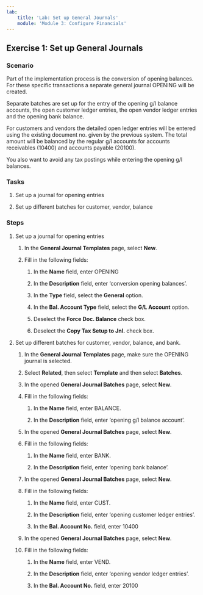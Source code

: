 ```yaml
---
lab:
    title: 'Lab: Set up General Journals'
    module: 'Module 3: Configure Financials'
---
```


## Exercise 1: Set up General Journals

### Scenario

Part of the implementation process is the conversion of opening balances. For
these specific transactions a separate general journal OPENING will be created.

Separate batches are set up for the entry of the opening g/l balance accounts,
the open customer ledger entries, the open vendor ledger entries and the opening
bank balance.

For customers and vendors the detailed open ledger entries will be entered using
the existing document no. given by the previous system. The total amount will be
balanced by the regular g/l accounts for accounts receivables (10400) and
accounts payable (20100).

You also want to avoid any tax postings while entering the opening g/l balances.

### Tasks

1.  Set up a journal for opening entries

2.  Set up different batches for customer, vendor, balance

### Steps

1.  Set up a journal for opening entries

    1.  In the **General Journal Templates** page, select **New**.

    2.  Fill in the following fields:

        1.  In the **Name** field, enter OPENING

        2.  In the **Description** field, enter ‘conversion opening balances’.

        3.  In the **Type** field, select the **General** option.

        4.  In the **Bal. Account Type** field, select the **G/L Account**
            option.

        5.  Deselect the **Force Doc. Balance** check box.

        6.  Deselect the **Copy Tax Setup to Jnl.** check box.

2.  Set up different batches for customer, vendor, balance, and bank.

    1.  In the **General Journal Templates** page, make sure the OPENING journal
        is selected.

    2.  Select **Related**, then select **Template** and then select
        **Batches**.

    3.  In the opened **General Journal Batches** page, select **New**.

    4.  Fill in the following fields:

        1.  In the **Name** field, enter BALANCE.

        2.  In the **Description** field, enter ‘opening g/l balance account’.

    5.  In the opened **General Journal Batches** page, select **New**.

    6.  Fill in the following fields:

        1.  In the **Name** field, enter BANK.

        2.  In the **Description** field, enter ‘opening bank balance’.

    7.  In the opened **General Journal Batches** page, select **New**.

    8.  Fill in the following fields:

        1.  In the **Name** field, enter CUST.

        2.  In the **Description** field, enter ‘opening customer ledger
            entries’.

        3.  In the **Bal. Account No.** field, enter 10400

    9.  In the opened **General Journal Batches** page, select **New**.

    10. Fill in the following fields:

        1.  In the **Name** field, enter VEND.

        2.  In the **Description** field, enter ‘opening vendor ledger entries’.

        3.  In the **Bal. Account No.** field, enter 20100
